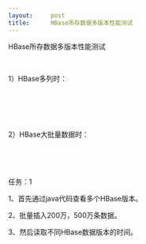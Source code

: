 ```yaml
---
layout:     post
title:      HBase所存数据多版本性能测试
---
```

<div id="article_content" class="article_content clearfix csdn-tracking-statistics" data-pid="blog" data-mod="popu_307" data-dsm="post">
								            <link rel="stylesheet" href="https://csdnimg.cn/release/phoenix/template/css/ck_htmledit_views-f76675cdea.css">
						<div class="htmledit_views" id="content_views">
                
<p>HBase所存数据多版本性能测试<br></p>
<p><br></p>
<p>1）HBase多列时：</p>
<p><br></p>
<p><br></p>
<p><br>
2）HBase大批量数据时：</p>
<p><br></p>
<p><br></p>
<p>任务：1</p>
<p>1、首先通过java代码查看多个HBase版本。</p>
<p>2、批量插入200万，500万条数据。</p>
<p>3、然后读取不同HBase数据版本的时间。</p>
<p><br></p>
            </div>
                </div>